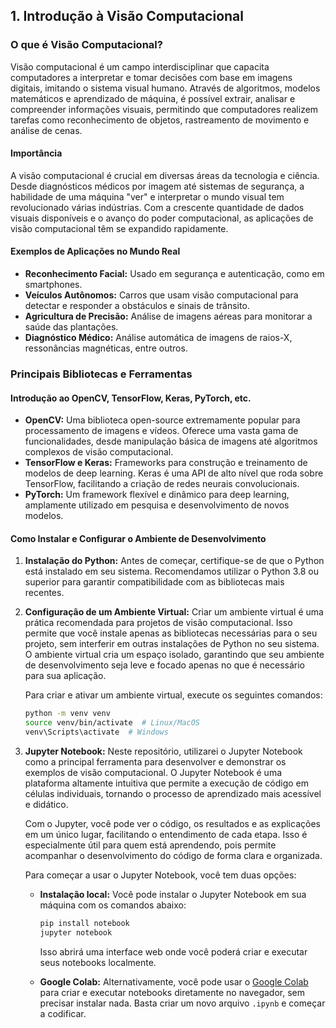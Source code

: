 ## 1. Introdução à Visão Computacional

### O que é Visão Computacional?

Visão computacional é um campo interdisciplinar que capacita computadores a interpretar e tomar decisões com base em imagens digitais, imitando o sistema visual humano. Através de algoritmos, modelos matemáticos e aprendizado de máquina, é possível extrair, analisar e compreender informações visuais, permitindo que computadores realizem tarefas como reconhecimento de objetos, rastreamento de movimento e análise de cenas.


#### Importância

A visão computacional é crucial em diversas áreas da tecnologia e ciência. Desde diagnósticos médicos por imagem até sistemas de segurança, a habilidade de uma máquina "ver" e interpretar o mundo visual tem revolucionado várias indústrias. Com a crescente quantidade de dados visuais disponíveis e o avanço do poder computacional, as aplicações de visão computacional têm se expandido rapidamente.

#### Exemplos de Aplicações no Mundo Real

- **Reconhecimento Facial:** Usado em segurança e autenticação, como em smartphones.
- **Veículos Autônomos:** Carros que usam visão computacional para detectar e responder a obstáculos e sinais de trânsito.
- **Agricultura de Precisão:** Análise de imagens aéreas para monitorar a saúde das plantações.
- **Diagnóstico Médico:** Análise automática de imagens de raios-X, ressonâncias magnéticas, entre outros.

### Principais Bibliotecas e Ferramentas

#### Introdução ao OpenCV, TensorFlow, Keras, PyTorch, etc.

- **OpenCV:** Uma biblioteca open-source extremamente popular para processamento de imagens e vídeos. Oferece uma vasta gama de funcionalidades, desde manipulação básica de imagens até algoritmos complexos de visão computacional.
- **TensorFlow e Keras:** Frameworks para construção e treinamento de modelos de deep learning. Keras é uma API de alto nível que roda sobre TensorFlow, facilitando a criação de redes neurais convolucionais.
- **PyTorch:** Um framework flexível e dinâmico para deep learning, amplamente utilizado em pesquisa e desenvolvimento de novos modelos.

#### Como Instalar e Configurar o Ambiente de Desenvolvimento

1. **Instalação do Python:** Antes de começar, certifique-se de que o Python está instalado em seu sistema. Recomendamos utilizar o Python 3.8 ou superior para garantir compatibilidade com as bibliotecas mais recentes.

2. **Configuração de um Ambiente Virtual:** 
   Criar um ambiente virtual é uma prática recomendada para projetos de visão computacional. Isso permite que você instale apenas as bibliotecas necessárias para o seu projeto, sem interferir em outras instalações de Python no seu sistema. O ambiente virtual cria um espaço isolado, garantindo que seu ambiente de desenvolvimento seja leve e focado apenas no que é necessário para sua aplicação.

   Para criar e ativar um ambiente virtual, execute os seguintes comandos:

   ```bash
   python -m venv venv
   source venv/bin/activate  # Linux/MacOS
   venv\Scripts\activate  # Windows

3. **Jupyter Notebook:** 
   Neste repositório, utilizarei o Jupyter Notebook como a principal ferramenta para desenvolver e demonstrar os exemplos de visão computacional. O Jupyter Notebook é uma plataforma altamente intuitiva que permite a execução de código em células individuais, tornando o processo de aprendizado mais acessível e didático.

   Com o Jupyter, você pode ver o código, os resultados e as explicações em um único lugar, facilitando o entendimento de cada etapa. Isso é especialmente útil para quem está aprendendo, pois permite acompanhar o desenvolvimento do código de forma clara e organizada.

   Para começar a usar o Jupyter Notebook, você tem duas opções:

   - **Instalação local:** Você pode instalar o Jupyter Notebook em sua máquina com os comandos abaixo:
     ```bash
     pip install notebook
     jupyter notebook
     ```
     Isso abrirá uma interface web onde você poderá criar e executar seus notebooks localmente.

   - **Google Colab:** Alternativamente, você pode usar o [Google Colab](https://colab.google/) para criar e executar notebooks diretamente no navegador, sem precisar instalar nada. Basta criar um novo arquivo `.ipynb` e começar a codificar.

